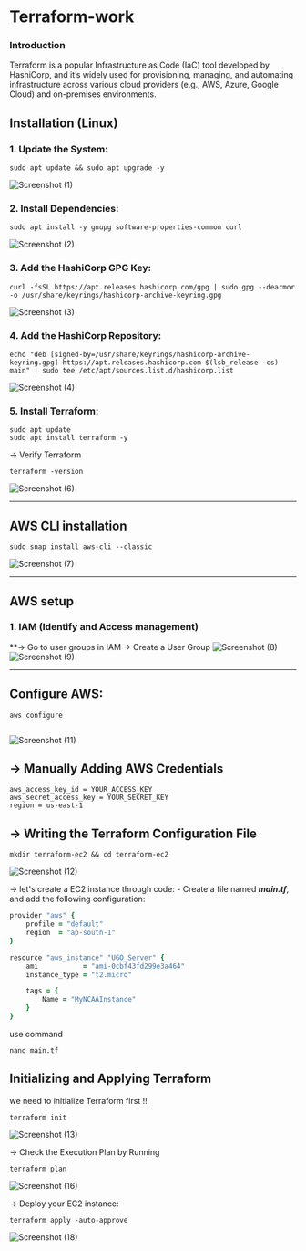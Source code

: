 # Terraform-work

### Introduction
Terraform is a popular Infrastructure as Code (IaC) tool developed by HashiCorp, and it’s widely used for provisioning, managing, and automating infrastructure across various cloud providers
(e.g., AWS, Azure, Google Cloud) and on-premises environments.


## Installation  (Linux)

### 1. Update the System:
```
sudo apt update && sudo apt upgrade -y
```
![Screenshot (1)](https://github.com/user-attachments/assets/b9d99020-b516-4adc-9ca8-c6623d5e1edc)


### 2. Install Dependencies:
```
sudo apt install -y gnupg software-properties-common curl
```
![Screenshot (2)](https://github.com/user-attachments/assets/facd499e-105e-4e07-aa1e-a8d9400845ce)


### 3. Add the HashiCorp GPG Key:
```
curl -fsSL https://apt.releases.hashicorp.com/gpg | sudo gpg --dearmor -o /usr/share/keyrings/hashicorp-archive-keyring.gpg
```

![Screenshot (3)](https://github.com/user-attachments/assets/b7e41f16-8b0a-41d9-8dbb-dc963a21fe6f)

### 4. Add the HashiCorp Repository:
```
echo "deb [signed-by=/usr/share/keyrings/hashicorp-archive-keyring.gpg] https://apt.releases.hashicorp.com $(lsb_release -cs) main" | sudo tee /etc/apt/sources.list.d/hashicorp.list
```
![Screenshot (4)](https://github.com/user-attachments/assets/93a1e4fa-dee8-483d-96d1-b67fd0939e85)

### 5. Install Terraform:
```
sudo apt update
sudo apt install terraform -y
```
-> Verify Terraform
```
terraform -version
```

![Screenshot (6)](https://github.com/user-attachments/assets/ddac5ae5-0fb1-4404-919c-d4d8424693d4)


------------------------------------------------------------------------------------------------------
## AWS CLI installation 
```
sudo snap install aws-cli --classic
```
![Screenshot (7)](https://github.com/user-attachments/assets/42525147-97d8-4586-823f-ea6b75783205)

-------------------------------------------------------------------------------------------------------

## AWS setup

### 1. IAM (Identify and Access management)
**-> Go to user groups in IAM -> Create a User Group
![Screenshot (8)](https://github.com/user-attachments/assets/5ac466a3-65fc-4a06-a0b9-0435fdb2bad0)
![Screenshot (9)](https://github.com/user-attachments/assets/7a470d2b-d1f8-48ed-91aa-e2c6af81ced3)


-----------------------------------------------------------------------------------------------------------------------
## Configure AWS:
```
aws configure


```

![Screenshot (11)](https://github.com/user-attachments/assets/39325b89-43f9-4feb-929c-9ad02f6555c3)

-> Manually Adding AWS Credentials
-
```
aws_access_key_id = YOUR_ACCESS_KEY
aws_secret_access_key = YOUR_SECRET_KEY
region = us-east-1
```
-> Writing the Terraform Configuration File
-
```
mkdir terraform-ec2 && cd terraform-ec2

```

![Screenshot (12)](https://github.com/user-attachments/assets/50d5ae46-f690-40f1-88ad-083d84a6e1d5)

-> let's create a EC2 instance through code: - 
Create a file named ***main.tf***, and add the following configuration:

``` for example
provider "aws" {
    profile = "default"
    region  = "ap-south-1"
}

resource "aws_instance" "UGO_Server" {
    ami           = "ami-0cbf43fd299e3a464"
    instance_type = "t2.micro"

    tags = {
        Name = "MyNCAAInstance"
    }
}
```
use command 
```
nano main.tf
```

## Initializing and Applying Terraform

we need to initialize Terraform first !!
```
terraform init
```
![Screenshot (13)](https://github.com/user-attachments/assets/5907cf48-0f45-4071-b942-e7405edbfa69)

-> Check the Execution Plan
by Running
```
terraform plan
```
![Screenshot (16)](https://github.com/user-attachments/assets/1bb302e3-9c78-40fc-8f23-354101b64406)


-> Deploy your EC2 instance:
```
terraform apply -auto-approve
```
![Screenshot (18)](https://github.com/user-attachments/assets/8eae6744-ab7d-45a1-9ba8-42d96e823ac4)










